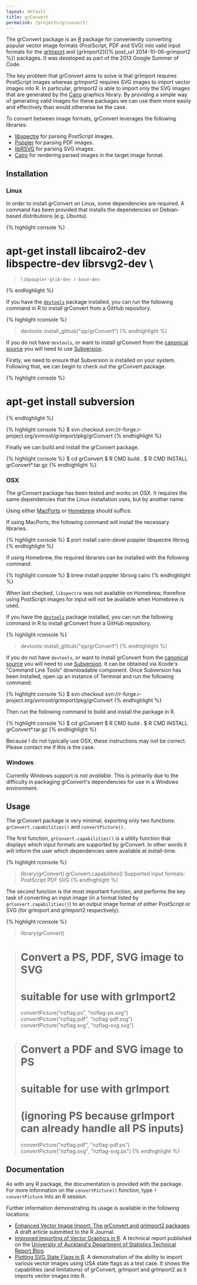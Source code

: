```yaml
---
layout: default
title: grConvert
permalink: /projects/grconvert/
---
```


The grConvert package is an [R](http://www.r-project.org/) package for
conveniently converting popular vector image formats (PostScript, PDF and SVG)
into valid input formats for the [grImport](http://cran.r-project.org/package=grImport)
and [grImport2]({% post_url 2014-10-06-grimport2 %}) packages. It was developed as part of the
2013 Google Summer of Code.

The key problem that grConvert aims to solve is that grImport requires
PostScript images whereas grImport2 requires SVG images to import vector
images into R. In particular, grImport2 is able to import only the SVG images
that are generated by the [Cairo](http://cairographics.org) graphics library.
By providing a simple way of generating valid images for these packages we can
use them more easily and effectively than would otherwise be the case.

To convert between image formats, grConvert leverages the following libraries:

* [libspectre](http://www.freedesktop.org/wiki/Software/libspectre/) for parsing PostScript images.
* [Poppler](http://poppler.freedesktop.org/) for parsing PDF images.
* [libRSVG](https://wiki.gnome.org/Projects/LibRsvg) for parsing SVG images.
* [Cairo](http://cairographics.org) for rendering parsed images in the target image format.

## Installation

### Linux

In order to install grConvert on Linux, some dependencies are required. A
command has been provided that installs the dependencies on Debian-based
distributions (e.g. Ubuntu).

{% highlight console %}
# apt-get install libcairo2-dev libspectre-dev librsvg2-dev \
>     libpoppler-glib-dev r-base-dev
{% endhighlight %}

If you have the [`devtools`](https://github.com/hadley/devtools) package
installed, you can run the following command in R to install grConvert from a
GitHub repository.

{% highlight rconsole %}
> devtools::install_github("sjp/grConvert")
{% endhighlight %}

If you do not have `devtools`, or want to install grConvert from the [canonical
source](https://r-forge.r-project.org/projects/grimport/) you will need to
use [Subversion](https://subversion.apache.org/).

Firstly, we need to ensure that Subversion is installed on your system.
Following that, we can begin to check out the grConvert package.

{% highlight console %}
# apt-get install subversion
{% endhighlight %}

{% highlight console %}
$ svn checkout svn://r-forge.r-project.org/svnroot/grimport/pkg/grConvert
{% endhighlight %}

Finally we can build and install the grConvert package.

{% highlight console %}
$ cd grConvert
$ R CMD build .
$ R CMD INSTALL grConvert*.tar.gz
{% endhighlight %}

### OSX

The grConvert package has been tested and works on OSX. It requires the same
dependencies that the Linux installation uses, but by another name.

Using either [MacPorts](https://www.macports.org/) or [Homebrew](http://brew.sh/)
should suffice.

If using MacPorts, the following command will install the necessary libraries.

{% highlight console %}
$ port install cairo-devel poppler libspectre librsvg
{% endhighlight %}

If using Homebrew, the required libraries can be installed with the following
command.

{% highlight console %}
$ brew install poppler librsvg cairo
{% endhighlight %}

When last checked, `libspectre` was not available on Homebrew, therefore
using PostScript images for input will not be available when Homebrew is used.

If you have the [`devtools`](https://github.com/hadley/devtools) package
installed, you can run the following command in R to install grConvert from a
GitHub repository.

{% highlight rconsole %}
> devtools::install_github("sjp/grConvert")
{% endhighlight %}

If you do not have `devtools`, or want to install grConvert from the [canonical
source](https://r-forge.r-project.org/projects/grimport/) you will need to
use [Subversion](https://subversion.apache.org/). It can be obtained via
Xcode's "Command Line Tools" downloadable component. Once Subversion has been
installed, open up an instance of Terminal and run the following command:

{% highlight console %}
$ svn checkout svn://r-forge.r-project.org/svnroot/grimport/pkg/grConvert
{% endhighlight %}

Then run the following command to build and install the package in R.

{% highlight console %}
$ cd grConvert
$ R CMD build .
$ R CMD INSTALL grConvert*.tar.gz
{% endhighlight %}

Because I do not typically use OSX, these instructions may not be correct.
Please contact me if this is the case.

### Windows

Currently Windows support is *not available*. This is primarily due to the
difficulty in packaging grConvert's dependencies for use in a Windows
environment.

## Usage

The grConvert package is very minimal, exporting only two functions:
`grConvert.capabilities()` and `convertPicture()`.

The first function, `grConvert.capabilities()` is a utility function that
displays which input formats are supported by grConvert. In other words it
will inform the user which dependencies were available at install-time.


{% highlight rconsole %}
> library(grConvert)
> grConvert.capabilities()
Supported input formats: PostScript PDF SVG
{% endhighlight %}

The second function is the most important function, and performs the key task
of converting an input image (in a format listed by `grConvert.capabilities()`)
to an output image format of either PostScript or SVG (for grImport and 
grImport2 respectively).

{% highlight rconsole %}
> library(grConvert)

> # Convert a PS, PDF, SVG image to SVG
> # suitable for use with grImport2
> convertPicture("nzflag.ps", "nzflag-ps.svg")
> convertPicture("nzflag.pdf", "nzflag-pdf.svg")
> convertPicture("nzflag.svg", "nzflag-svg.svg")

> # Convert a PDF and SVG image to PS
> # suitable for use with grImport
> # (ignoring PS because grImport can already handle all PS inputs)
> convertPicture("nzflag.pdf", "nzflag-pdf.ps")
> convertPicture("nzflag.svg", "nzflag-svg.ps")
{% endhighlight %}

## Documentation

As with any R package, the documentation is provided with the package. For
more information on the `convertPicture()` function, type `?convertPicture`
into an R session.

Further information demonstrating its usage is available in the following locations:

* [Enhanced Vector Image Import: The
grConvert and grImport2 packages](https://www.stat.auckland.ac.nz/~paul/R/grImport2/grImport2.pdf). A draft article submitted to the R Journal.
* [Improved Importing of Vector Graphics in R](/projects/grimport2/grImport2.html). A technical report published on the [University of Auckland's Department of Statistics Technical Report Blog](http://stattech.wordpress.fos.auckland.ac.nz/2013-9-improved-importing-of-vector-graphics-in-r/).
* [Plotting SVG State Flags in R](https://dl.dropboxusercontent.com/u/54315147/import/state-table.html). A demonstration of the ability to import various vector images using USA state flags as a test case. It shows the capabilities (and limitations) of grConvert, grImport and grImport2 as it imports vector images into R.
